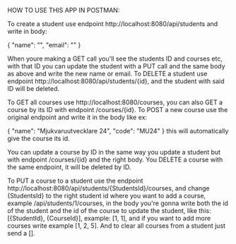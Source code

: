 HOW TO USE THIS APP IN POSTMAN:

To create a student use endpoint http://localhost:8080/api/students and write in body: 

{
"name": "",
"email": ""
}

When youre making a GET call you'll see the students ID and courses etc, with that ID you can update the student with a PUT call and the same body as above and write the new name or email.
To DELETE a student use endpoint http://localhost:8080/api/students/{id}, and the student with said ID will be deleted.

To GET all courses use  http://localhost:8080/courses, you can also GET a course by its ID with endpoint /courses/{id}.
To POST a new course use the original endpoint and write it in the body like ex:

  {
    "name": "Mjukvaruutvecklare 24",
    "code": "MU24"
  }
  this will automatically give the course its id.
  
  You can update a course by ID in the same way you update a student but with endpoint /courses/{id} and the right body. You DELETE a course with the same endpoint, it will be deleted by ID.


To PUT a course to a student use the endpoint  http://localhost:8080/api/students/{StudentsId}/courses, and change {StudentsId} to the right student id where you want to add a course, example /api/students/1/courses,
in the body you're gonna write both the id of the student and the id of the course to update the student, like this:
[{StudentId}, {CourseId}],
example: [1, 1], and if you want to add more courses write example [1, 2, 5]. And to clear all courses from a student just send a [].
  
